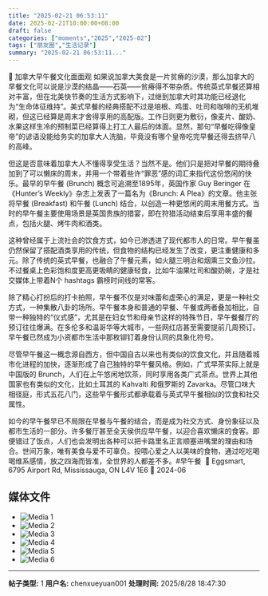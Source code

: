 ```yaml
---
title: "2025-02-21 06:53:11"
date: 2025-02-21T10:00:00+08:00
draft: false
categories: ["moments","2025","2025-02"]
tags: ["朋友圈","生活记录"]
summary: "2025-02-21 06:53:11..."
---
```


🍳 加拿大早午餐文化面面观
​
​如果说加拿大美食是一片贫瘠的沙漠，那么加拿大的早餐文化可以说是沙漠的结晶——石英——贫瘠得不带杂质。传统英式早餐还算相对丰富，但在北美快节奏的生活方式影响下，过继到加拿大时其功能已经退化为“生命体征维持”。美式早餐的经典搭配不过是培根、鸡蛋、吐司和咖啡的无机堆砌，但这已经算是周末才舍得享用的高配版。工作日则更为敷衍，像麦片、酸奶、水果这样生冷的预制菜已经算得上打工人最后的体面。显然，那句“早餐吃得像皇帝”的谚语没能给务实的加拿大人洗脑，毕竟没有哪个皇帝吃完早餐还得去挤早八的高峰。

但这是否意味着加拿大人不懂得享受生活？当然不是。他们只是把对早餐的期待叠加到了可以懒床的周末，并用一个带着些许“罪恶”感的词汇来指代这份悠闲的快乐。最早的早午餐 (Brunch) 概念可追溯至1895年，英国作家 Guy Beringer 在《Hunter’s Weekly》杂志上发表了一篇名为《Brunch: A Plea》的文章。他主张将早餐 (Breakfast) 和午餐 (Lunch) 结合，以创造一种更悠闲的周末用餐方式。当时的早午餐主要使用场景是英国贵族的猎宴，即在狩猎活动结束后享用丰盛的餐点，包括火腿、烤牛肉和酒类。

这种曾经属于上流社会的饮食方式，如今已渗透进了现代都市人的日常。早午餐虽仍然保留了搭配酒类享用的传统，但食物的结构已经发生了改变，更注重健康和多元。除了传统的英式早餐，也融合了午餐元素，如火腿三明治和烟熏三文鱼沙拉。不过餐桌上色彩饱和度更高更吸睛的健康轻食，比如牛油果吐司和酸奶碗，才是社交媒体上带着N个 hashtags 霸榜时间线的常客。

除了精心打扮后的打卡拍照，早午餐不仅是对味蕾和虚荣心的满足，更是一种社交方式，一种集散八卦的场所。早午餐本身和普通的早餐、午餐或两者叠加相比，自带一种独特的“仪式感”，尤其是在妇女节和母亲节这样的特殊节日，早午餐餐厅的预订往往爆满。在多伦多和温哥华等大城市，一些网红店甚至需要提前几周预订。早午餐已然成为小资都市生活中那枚铆钉着身份认同的具象化符号。

尽管早午餐这一概念源自西方，但中国自古以来也有类似的饮食文化，并且随着城市化进程的加快，逐渐形成了自己独特的早午餐风格。例如，广式早茶实际上就是中国版的 Brunch，人们在上午悠闲地饮茶，同时享用各类广式茶点。世界上其他国家也有类似的文化，比如土耳其的 Kahvalti 和俄罗斯的 Zavarka。尽管口味大相径庭，形式五花八门，这些早午餐形式都承载着与英式早午餐相似的饮食和社交属性。

如今的早午餐早已不局限在早餐与午餐的结合，而是成为社交方式、身份象征以及都市生活的一部分。许多餐厅甚至全天侯供应早午餐，以迎合喜欢懒床的食客。即便错过了饭点，人们也会发明出各种可以把卡路里名正言顺塞进嘴里的理由和场合。世间万象，唯有美食与爱不可辜负。投喂心爱之人以美味的食物，通过吃吃喝喝维系感情，放之四海而皆准，全世界的人都差不多。
​
​#早午餐
​
​📍 Eggsmart, 6795 Airport Rd, Mississauga, ON L4V 1E6
​📅 2024-06

## 媒体文件

- ![Media 1](/Moments/photos/2025-02-21/202502210653110.jpg)
- ![Media 2](/Moments/photos/2025-02-21/202502210653111.jpg)
- ![Media 3](/Moments/photos/2025-02-21/202502210653112.jpg)
- ![Media 4](/Moments/photos/2025-02-21/202502210653113.jpg)
- ![Media 5](/Moments/photos/2025-02-21/202502210653114.jpg)
- ![Media 6](/Moments/photos/2025-02-21/202502210653115.jpg)

---

**帖子类型:** 1
**用户名:** chenxueyuan001
**处理时间:** 2025/8/28 18:47:30
